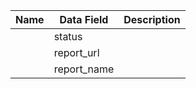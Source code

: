 | Name                    | Data Field              | Description                                                                                                                                                            |
|-------------------------|-------------------------|------------------------------------------------------------------------------------------------------------------------------------------------------------------------|
||status||
||report_url||
||report_name||
